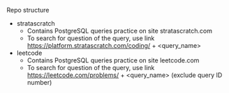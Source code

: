 Repo structure

- stratascratch
   - Contains PostgreSQL queries practice on site stratascratch.com  
   - To search for question of the query, use link https://platform.stratascratch.com/coding/ + <query_name>  
- leetcode
   - Contains PostgreSQL queries practice on site leetcode.com  
   - To search for question of the query, use link https://leetcode.com/problems/ + <query_name> (exclude query ID number)
